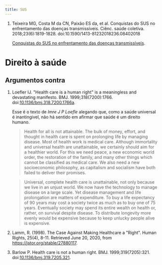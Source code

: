 ```yaml
---
title: SUS
---
```



1. Teixeira MG, Costa M da CN, Paixão ES da, et al. Conquistas do SUS no enfrentamento das doenças transmissíveis. Ciênc. saúde coletiva. 2018;23(6):1819-1828. doi:10.1590/1413-81232018236.08402018

    [Conquistas do SUS no enfrentamento das doenças transmissíveis](https://www.scielo.br/scielo.php?pid=S1413-81232018000601819&script=sci_abstract&tlng=pt). 

# Direito à saúde

## Argumentos contra

1. Loefler IJ. "Health care is a human right" is a meaningless and devastating manifesto. BMJ. 1999;318(7200):1766. doi:[10.1136/bmj.318.7200.1766a](https://doi.org/10.1136/bmj.318.7200.1766a).

    Esse é o texto de *Imre J P Loefle* alegando que, como a saúde universal é inantingivel, não há sentido em afirmar que saúde é um direito humano. 

    > Health for all is not attainable. The bulk of money, effort, and thought in health care is spent on prolonging life by managing disease. Most of health work is medical care. Although immortality and universal health are unattainable, we certainly should aim for a healthier world. For this we need peace, a new economic world order, the restoration of the family, and many other things which cannot be classified as medical care. We also need a new socioeconomic philosophy, as capitalism and socialism have both failed to deliver their promises.

    > Universal, complete health care is unattainable, not only because we live in an unjust world. We now have the technology to manage disease on a large scale. Yet disease management and life prolongation are matters of expenditure. To buy a life expectancy of 90 years may cost a society twice as much as to buy one of 75 years. Eventually society may spend its entire wealth on health or, rather, on survival despite disease. To distribute longevity more evenly would be expensive because to keep unlucky people alive is expensive.

2. Lamm, R. (1998). The Case Against Making Healthcare a "Right". Human Rights, 25(4), 8-11. Retrieved June 20, 2020, from <https://jstor.org/stable/27880117>.
3. Barlow P. Health care is not a human right. BMJ. 1999;319(7205):321. doi:[10.1136/bmj.319.7205.321](https://doi.org/10.1136/bmj.319.7205.321).
